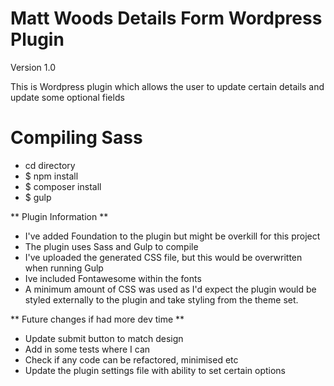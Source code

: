 # Matt Woods Details Form Wordpress Plugin

Version 1.0

This is Wordpress plugin which allows the user to update certain details and update some optional fields

# Compiling Sass

* cd directory
* $ npm install
* $ composer install
* $ gulp

** Plugin Information **

* I've added Foundation to the plugin but might be overkill for this project
* The plugin uses Sass and Gulp to compile
* I've uploaded the generated CSS file, but this would be overwritten when running Gulp
* Ive included Fontawesome within the fonts
* A minimum amount of CSS was used as I'd expect the plugin would be styled externally to the plugin and take styling from the theme set.

** Future changes if had more dev time **

* Update submit button to match design
* Add in some tests where I can
* Check if any code can be refactored, minimised etc
* Update the plugin settings file with ability to set certain options 

